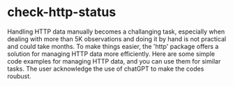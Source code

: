 # check-http-status
Handling HTTP data manually becomes a challanging task, especially when dealing with more than 5K observations and doing it by hand is not
practical and could take months. To make things easier, the 'http' package offers a solution for managing HTTP data more efficiently.
Here are some simple code examples for managing HTTP data, and you can use them for similar tasks. The user acknowledge the use of chatGPT to
make the codes roubust.
